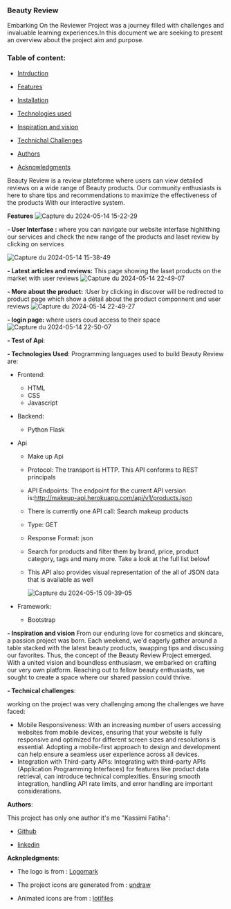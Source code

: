 ### Beauty Review

Embarking On the Reviewer Project was a journey filled with challenges and invaluable learning experiences.In this document we are seeking to present an overview about the project aim and purpose.
### Table of content:
- [Intrduction](url)

- [Features](url)

- [Installation](url)

- [Technologies used](url)

- [Inspiration and vision](url)
  
- [Technichal Challenges](url)
  
- [Authors](url)
  
- [Acknowledgments](url)

Beauty Review is a review plateforme  where users can  view detailed reviews on a wide range of Beauty products.  Our community enthusiasts is here to share tips and recommendations to maximize the effectiveness of the products With our interactive system.

**Features**
![Capture du 2024-05-14 15-22-29](https://github.com/Tihaelka/Beauty-Review/assets/133141813/8b4e2dbe-eb8d-4e20-a078-37ff654dce88)

**- User Interfase :** where you can navigate our website interfase highlithing our services and  check  the new range of the products and laset review by clicking on services 
 
![Capture du 2024-05-14 15-38-49](https://github.com/Tihaelka/Beauty-Review/assets/133141813/2484e3fd-06e8-4920-8328-bda13a0c877d)

**- Latest articles and reviews:** This page showing the laset products on the market with  user reviews
![Capture du 2024-05-14 22-49-07](https://github.com/Tihaelka/Beauty-Review/assets/133141813/94c38750-100b-42fc-9344-58f9b905a6e1)

**- More about the product:** :User by clicking in discover will be redirected to product page which show a détail about the product componnent and user reviews
![Capture du 2024-05-14 22-49-27](https://github.com/Tihaelka/Beauty-Review/assets/133141813/3e49d175-3169-46fb-acdf-a95a69b33ca2)

 **- login page:** where users coud access to their space
![Capture du 2024-05-14 22-50-07](https://github.com/Tihaelka/Beauty-Review/assets/133141813/294c94d2-586e-44de-aeae-c585c1b252f7)


**- Test of Api**:

**- Technologies Used**:
Programming languages used to build Beauty Review are:
- Frontend:
     - HTML
     - CSS
     - Javascript
- Backend:
     - Python Flask
- Api
     - Make up Api
     - Protocol: The transport is HTTP. This API conforms to REST principals
     - API Endpoints: The endpoint for the current API version is:http://makeup-api.herokuapp.com/api/v1/products.json
     - There is currently one API call: Search makeup products
     - Type: GET
     - Response Format: json
     - Search for products and filter them by brand, price, product category, tags and many more. Take a look at the full list below!
     - This API also provides visual representation of the all of JSON data that is available as well
       
       ![Capture du 2024-05-15 09-39-05](https://github.com/Tihaelka/Beauty-Review/assets/133141813/2dc21368-fd16-4771-8987-34955fc32497)

- Framework:
    - Bootstrap
 
**- Inspiration and vision**
From our enduring love for cosmetics and skincare, a passion project was born. Each weekend, we'd eagerly gather around a table stacked with the latest beauty products, swapping tips and discussing our favorites.
Thus, the concept of the Beauty Review Project emerged. With a united vision and boundless
enthusiasm, we embarked on crafting our very own platform. Reaching out to fellow beauty enthusiasts, we sought to create a space where our shared passion could thrive.

**- Technical challenges**:

working on the project was very challenging among the challenges we have faced:
- Mobile Responsiveness: With an increasing number of users accessing websites from mobile devices, ensuring that your website is fully responsive and optimized for different screen sizes and resolutions is essential. Adopting a mobile-first approach to design and development can help ensure a seamless user experience across all devices.
- Integration with Third-party APIs: Integrating with third-party APIs (Application Programming Interfaces) for features like product data retrieval, can introduce technical complexities. Ensuring smooth integration, handling API rate limits, and error handling
are important considerations.

**Authors**:

This project has only one author it's me "Kassimi Fatiha":

- [Github](https://github.com/)
  
- [linkedin](https://www.linkedin.com/feed/)


**Acknpledgments**:

-  The logo is from : [Logomark](https://logomakr.com/)

- The project icons are generated from : [undraw](https://undraw.co/ )

- Animated icons are from : [lotifiles](https://lottiefiles.com/)
